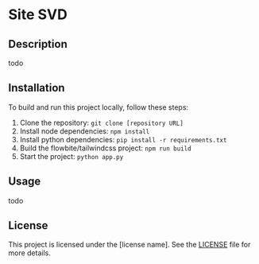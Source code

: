 
# Site SVD

## Description

todo

## Installation

To build and run this project locally, follow these steps:

1. Clone the repository: `git clone [repository URL]`
2. Install node dependencies: `npm install`
3. Install python dependencies: `pip install -r requirements.txt`
4. Build the flowbite/tailwindcss project: `npm run build`
5. Start the project: `python app.py`

## Usage

todo


## License

This project is licensed under the [license name]. See the [LICENSE](LICENSE) file for more details.
